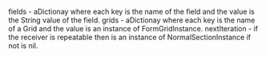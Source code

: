 fields 				- aDictionay where each key is the name of the field and the value is the String value of the field.
grids 				- aDictionay where each key is the name of a Grid and the value is an instance of FormGridInstance.
nextIteration	- if the receiver is repeatable then is an instance of NormalSectionInstance if not is nil.